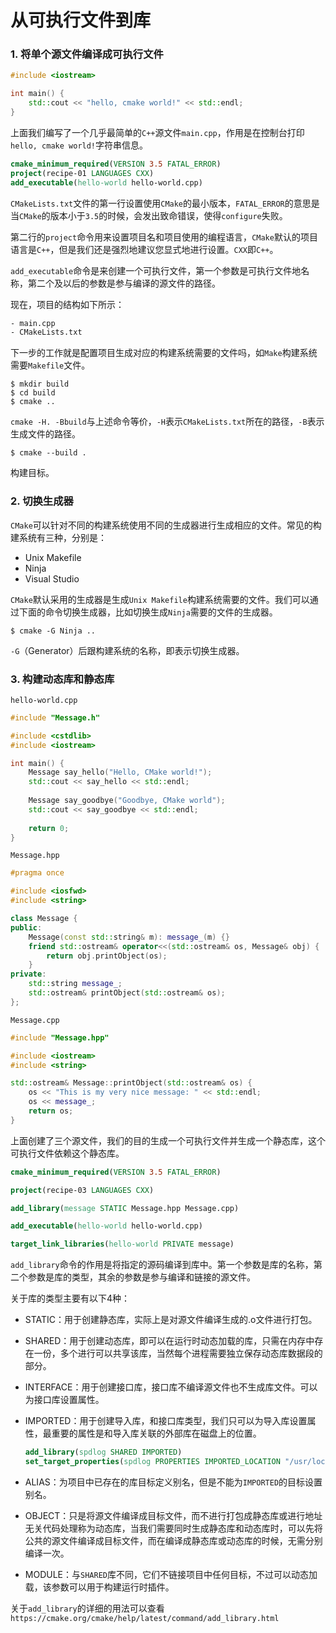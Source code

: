 # 从可执行文件到库

### 1. 将单个源文件编译成可执行文件

```c++
#include <iostream>

int main() {
    std::cout << "hello, cmake world!" << std::endl;
}
```

上面我们编写了一个几乎最简单的`C++`源文件`main.cpp`，作用是在控制台打印`hello, cmake world!`字符串信息。

```cmake
cmake_minimum_required(VERSION 3.5 FATAL_ERROR)
project(recipe-01 LANGUAGES CXX)
add_executable(hello-world hello-world.cpp)
```

`CMakeLists.txt`文件的第一行设置使用`CMake`的最小版本，`FATAL_ERROR`的意思是当`CMake`的版本小于`3.5`的时候，会发出致命错误，使得`configure`失败。

第二行的`project`命令用来设置项目名和项目使用的编程语言，`CMake`默认的项目语言是`C++`，但是我们还是强烈地建议您显式地进行设置。`CXX`即`C++`。

`add_executable`命令是来创建一个可执行文件，第一个参数是可执行文件地名称，第二个及以后的参数是参与编译的源文件的路径。

现在，项目的结构如下所示：

```txt
- main.cpp
- CMakeLists.txt
```

下一步的工作就是配置项目生成对应的构建系统需要的文件吗，如`Make`构建系统需要`Makefile`文件。

```shell
$ mkdir build
$ cd build
$ cmake ..
```

`cmake -H. -Bbuild`与上述命令等价，`-H`表示`CMakeLists.txt`所在的路径，`-B`表示生成文件的路径。

```shell
$ cmake --build .
```

构建目标。

### 2. 切换生成器

`CMake`可以针对不同的构建系统使用不同的生成器进行生成相应的文件。常见的构建系统有三种，分别是：

+ Unix Makefile
+ Ninja
+ Visual Studio

`CMake`默认采用的生成器是生成`Unix Makefile`构建系统需要的文件。我们可以通过下面的命令切换生成器，比如切换生成`Ninja`需要的文件的生成器。

```shell
$ cmake -G Ninja ..
```

`-G`（Generator）后跟构建系统的名称，即表示切换生成器。

### 3. 构建动态库和静态库

`hello-world.cpp`

```c++
#include "Message.h"

#include <cstdlib>
#include <iostream>

int main() {
    Message say_hello("Hello, CMake world!");
    std::cout << say_hello << std::endl;
    
    Message say_goodbye("Goodbye, CMake world");
    std::cout << say_goodbye << std::endl;
    
    return 0;
}
```

`Message.hpp`

```c++
#pragma once

#include <iosfwd>
#include <string>

class Message {
public:
    Message(const std::string& m): message_(m) {}
    friend std::ostream& operator<<(std::ostream& os, Message& obj) {
        return obj.printObject(os);
    }
private:
    std::string message_;
    std::ostream& printObject(std::ostream& os);
};
```

`Message.cpp`

```c++
#include "Message.hpp"

#include <iostream>
#include <string>

std::ostream& Message::printObject(std::ostream& os) {
    os << "This is my very nice message: " << std::endl;
    os << message_;
    return os;
}
```

上面创建了三个源文件，我们的目的生成一个可执行文件并生成一个静态库，这个可执行文件依赖这个静态库。

```cmake
cmake_minimum_required(VERSION 3.5 FATAL_ERROR)

project(recipe-03 LANGUAGES CXX)

add_library(message STATIC Message.hpp Message.cpp)

add_executable(hello-world hello-world.cpp)

target_link_libraries(hello-world PRIVATE message)
```

`add_library`命令的作用是将指定的源码编译到库中。第一个参数是库的名称，第二个参数是库的类型，其余的参数是参与编译和链接的源文件。

关于库的类型主要有以下4种：

+ STATIC：用于创建静态库，实际上是对源文件编译生成的.o文件进行打包。

+ SHARED：用于创建动态库，即可以在运行时动态加载的库，只需在内存中存在一份，多个进行可以共享该库，当然每个进程需要独立保存动态库数据段的部分。

+ INTERFACE：用于创建接口库，接口库不编译源文件也不生成库文件。可以为接口库设置属性。

+ IMPORTED：用于创建导入库，和接口库类型，我们只可以为导入库设置属性，最重要的属性是和导入库关联的外部库在磁盘上的位置。

  ```cmake
  add_library(spdlog SHARED IMPORTED)
  set_target_properties(spdlog PROPERTIES IMPORTED_LOCATION "/usr/local/lib/spdlog.so")
  ```

+ ALIAS：为项目中已存在的库目标定义别名，但是不能为`IMPORTED`的目标设置别名。

+ OBJECT：只是将源文件编译成目标文件，而不进行打包成静态库或进行地址无关代码处理称为动态库，当我们需要同时生成静态库和动态库时，可以先将公共的源文件编译成目标文件，而在编译成静态库或动态库的时候，无需分别编译一次。

+ MODULE：与`SHARED`库不同，它们不链接项目中任何目标，不过可以动态加载，该参数可以用于构建运行时插件。

关于`add_library`的详细的用法可以查看`https://cmake.org/cmake/help/latest/command/add_library.html`

